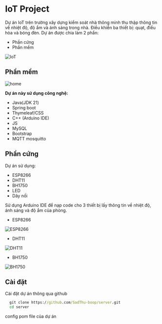 # IoT Project
Dự án IoT trên trường xây dựng kiểm soát nhà thông minh thu thập thông tin về nhiệt độ, độ ẩm và ánh sáng trong nhà. Điều khiển ba thiết bị: quạt, điều hòa và bóng đèn. Dự án được chia làm 2 phần:
- Phần cứng
- Phần mềm
  
![IoT](https://i.imgur.com/xsoRQnb.jpg)


## Phần mềm
![home](https://i.imgur.com/c93NCOI.png)

**Dự án này sử dụng công nghệ:**
- Java(JDK 21)
- Spring boot
- Thymeleaf/CSS
- C++ (Arduino IDE)
- JS
- MySQL
- Bootstrap
- MQTT mosquitto




## Phần cứng
Dự án sử dụng:
- ESP8266
- DHT11
- BH1750 
- LED 
- Dây nối

 Sử dụng Arduino IDE để nạp code cho 3 thiết bị lấy thông tin về nhiệt độ, ánh sáng và độ ẩm của phòng.
- ESP8266
  
 ![ESP8266](https://i.imgur.com/dfNIDLRb.jpg)

 - DHT11
   
 ![DHT11](https://i.imgur.com/0BTInuZb.jpg)

 - BH1750
   
 ![BH1750](https://i.imgur.com/LJMSY37b.jpg)

 
## Cài đặt

Cài đặt dự án thông qua github

```cmd
  git clone https://github.com/SadThu-boop/server.git
  cd server
```
config pom file của dự án 
    
